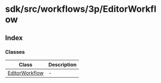 # sdk/src/workflows/3p/EditorWorkflow

## Index

### Classes

| Class | Description |
| ------ | ------ |
| [EditorWorkflow](../editor-workflow/classes/editor-workflow.md) | - |
